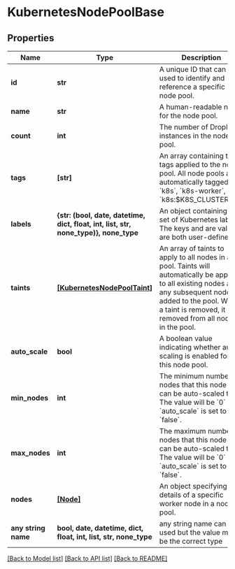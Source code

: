 # KubernetesNodePoolBase


## Properties
Name | Type | Description | Notes
------------ | ------------- | ------------- | -------------
**id** | **str** | A unique ID that can be used to identify and reference a specific node pool. | [optional] [readonly] 
**name** | **str** | A human-readable name for the node pool. | [optional] 
**count** | **int** | The number of Droplet instances in the node pool. | [optional] 
**tags** | **[str]** | An array containing the tags applied to the node pool. All node pools are automatically tagged &#x60;k8s&#x60;, &#x60;k8s-worker&#x60;, and &#x60;k8s:$K8S_CLUSTER_ID&#x60;. | [optional] 
**labels** | **{str: (bool, date, datetime, dict, float, int, list, str, none_type)}, none_type** | An object containing a set of Kubernetes labels. The keys and are values are both user-defined. | [optional] 
**taints** | [**[KubernetesNodePoolTaint]**](KubernetesNodePoolTaint.md) | An array of taints to apply to all nodes in a pool. Taints will automatically be applied to all existing nodes and any subsequent nodes added to the pool. When a taint is removed, it is removed from all nodes in the pool. | [optional] 
**auto_scale** | **bool** | A boolean value indicating whether auto-scaling is enabled for this node pool. | [optional] 
**min_nodes** | **int** | The minimum number of nodes that this node pool can be auto-scaled to. The value will be &#x60;0&#x60; if &#x60;auto_scale&#x60; is set to &#x60;false&#x60;. | [optional] 
**max_nodes** | **int** | The maximum number of nodes that this node pool can be auto-scaled to. The value will be &#x60;0&#x60; if &#x60;auto_scale&#x60; is set to &#x60;false&#x60;. | [optional] 
**nodes** | [**[Node]**](Node.md) | An object specifying the details of a specific worker node in a node pool. | [optional] [readonly] 
**any string name** | **bool, date, datetime, dict, float, int, list, str, none_type** | any string name can be used but the value must be the correct type | [optional]

[[Back to Model list]](../README.md#documentation-for-models) [[Back to API list]](../README.md#documentation-for-api-endpoints) [[Back to README]](../README.md)


